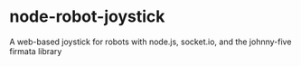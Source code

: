 node-robot-joystick
===================

A web-based joystick for robots with node.js, socket.io, and the johnny-five firmata library